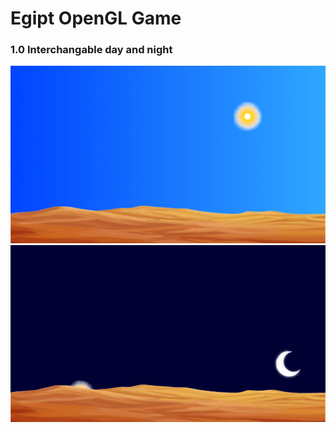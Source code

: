 # Egipt OpenGL Game

### 1.0 Interchangable day and night

![alt text](image-1.png)
![alt text](image.png)

